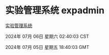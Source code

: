 # 实验管理系统 expadmin
[实验管理系统](http://:56808/expadmin-782313d2-e1b1-4ea7-932e-3a55e6a1a4d0/)

2024年 07月 06日 星期六 02:40:03 CST

2024年 07月 05日 星期五 18:40:03 GMT

